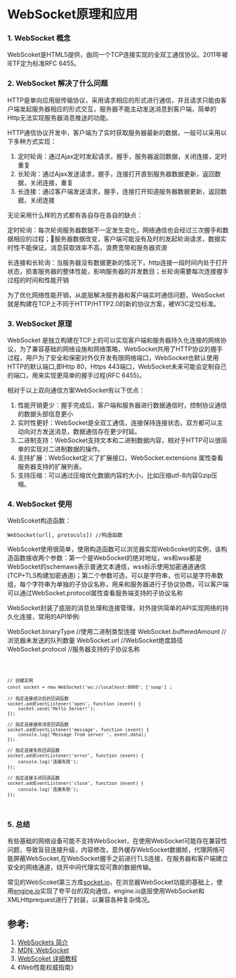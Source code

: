 # WebSocket原理和应用

### 1. WebSocket 概念

WebScoket是HTML5提供，由同一个TCP连接实现的全双工通信协议。2011年被IETF定为标准RFC 6455。

### 2. WebSocket 解决了什么问题

HTTP是单向应用层传输协议，采用请求相应的形式进行通信，并且请求只能由客户端发起服务器相应的形式交互，服务器不能主动发送消息到客户端，简单的Http无法实现服务器消息推送的功能。

HTTP通信协议开发中，客户端为了实时获取服务器最新的数据，一般可以采用以下多种方式实现：

1. 定时轮询：通过Ajax定时发起请求，握手，服务器返回数据，关闭连接，定时重复
2. 长轮询：通过Ajax发送请求，握手，连接打开直到服务器数据更新，返回数据，关闭连接，重复
3. 长连接：通过客户端发送请求，握手，连接打开知道服务器数据更新，返回数据，关闭连接

无论采用什么样的方式都有各自存在各自的缺点：

定时轮询：每次轮询服务器数据不一定发生变化，网络通信也会经过三次握手和数据相应的过程；服务器数据改变，客户端可能没有及时的发起轮询请求，数据实时性不能保证。消息获取效率不高，浪费宽带和服务器资源

长连接和长轮询：当服务器没有数据更新的情况下，http连接一段时间内处于打开状态，损害服务器的整体性能，影响服务器的并发数目；长轮询需要每次连接握手过程的时间和性能开销

为了优化网络性能开销，从底层解决服务器和客户端实时通信问题，WebSocket就是构建在TCP上不同于HTTP/HTTP2.0的新的协议方案，被W3C定位标准。

### 3. WebSocket 原理

WebSocket 是独立构建在TCP上的可以实现客户端和服务器持久化连接的网络协议，为了兼容基础的网络设施和网络策略，WebSocket共用了HTTP协议的握手过程，用户为了安全和保密对外仅开发有限网络端口，WebSocket也默认使用HTTP的默认端口,即Http 80，Https 443端口，WebSocket未来可能会定制自己的端口，用来实现更简单的握手过程(RFC 6455)。

相对于以上双向通信方案WebSocket有以下优点：

1. 性能开销更少：握手完成后，客户端和服务器进行数据通信时，控制协议通信的数据头部信息更小
2. 实时性更好：WebSocket是全双工通信，连接保持连接状态，双方都可以主动向对方发送消息，数据通信存在更少时延。
3. 二进制支持：WebSocket支持文本和二进制数据内容，相对于HTTP可以很简单的实现对二进制数据的操作。
4. 支持扩展：WebSocket定义了扩展接口，WebSocket.extensions 属性查看服务器支持的扩展列表。
5. 支持压缩：可以通过压缩优化数据内容的大小，比如压缩utf-8内容Gzip压缩。

### 4. WebSocket 使用
WebScoket构造函数：

    WebSocket(url[, protocols]) //构造函数

WebScoket使用很简单，使用构造函数可以浏览器实现WebScoket的实例，该构造函数接收两个参数：第一个是WebSocket的绝对地址，ws和wss都是WebSocket的schemaws表示普通文本通信，wss标示使用加密通道通信(TCP+TLS构建加密通道)；第二个参数可选，可以是字符串，也可以是字符串数组，每个字符串为单独的子协议名称，用来和服务器进行子协议协商，可以客户端可以通过WebSocket.protocol属性查看服务端支持的子协议名称

WebSocket封装了底层的消息处理和连接管理，对外提供简单的API实现网络的持久化连接，常用的API举例:

WebSocket.binaryType //使用二进制类型连接
WebSocket.bufferedAmount //浏览器未发送的队列数量
WebSocket.url //WebSocket绝度路径
WebSocket.protocol //服务器支持的子协议名称

<code>

    // 创建实例
    const socket = new WebSocket('ws://localhost:8080'，['soap'] ;

    // 指定连接成功后的回调函数
    socket.addEventListener('open', function (event) {
        socket.send('Hello Server!');
    });

    // 指定连接接收消息回调函数
    socket.addEventListener('message', function (event) {
        console.log('Message from server ', event.data);
    });

    // 指定连接失败回调函数
    socket.addEventListener('error', function (event) {
        console.log('连接失败');
    });

    // 指定连接关闭回调函数
    socket.addEventListener('close', function (event) {
        console.log('连接失败');
    });
</code>

### 5. 总结

有些基础的网络设备可能不支持WebSocket，在使用WebSocket可能存在兼容性问题，导致盲目连接升级，内容修改，意外缓存WebSocket数据帧，代理网络可能屏蔽WebSocket,在WebSocket握手之前进行TLS连接，在服务器和客户端建立安全的网络通道，绕开中间代理实现可靠的数据传输。

常见的WebScoket第三方库[socket.io](https://socket.io/)，在浏览器WebSocket功能的基础上，使用[engine.io](http://engine.io)实现了夸平台的双向通信，engine.io底层使用WebSocket和XMLHttprequest进行了封装，以兼容各种复杂情况。


## 参考:
1. [WebSockets 简介](https://www.html5rocks.com/zh/tutorials/websockets/basics/#toc-introduction-lowlatency)
2. [MDN: WebSocket](https://developer.mozilla.org/zh-CN/docs/Web/API/WebSocket)
3. [WebScoket 详细教程](https://www.cnblogs.com/jingmoxukong/p/7755643.html)
4. 《Web性能权威指南》
